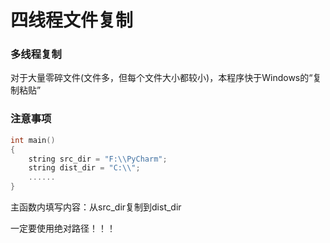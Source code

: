 # 四线程文件复制

### 多线程复制

对于大量零碎文件(文件多，但每个文件大小都较小)，本程序快于Windows的“复制粘贴”

### 注意事项

```C++
int main()
{
	string src_dir = "F:\\PyCharm";
	string dist_dir = "C:\\";
	......
}
```

主函数内填写内容：从src_dir复制到dist_dir

一定要使用绝对路径！！！
